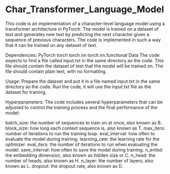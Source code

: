 # Char_Transformer_Language_Model

This code is an implementation of a character-level language model using a transformer architecture in PyTorch. The model is trained on a dataset of text and generates new text by predicting the next character given a sequence of previous characters. The code is implemented in such a way that it can be trained on any dataset of text.

Dependencies:
PyTorch
torch
torch.nn
torch.nn.functional
Data
The code expects to find a file called input.txt in the same directory as the code. This file should contain the dataset of text that the model will be trained on. The file should contain plain text, with no formatting.

Usage:
Prepare the dataset and put it in a file named input.txt in the same directory as the code.
Run the code, it will use the input.txt file as the dataset for training.

Hyperparameters:
The code includes several hyperparameters that can be adjusted to control the training process and the final performance of the model:

batch_size: the number of sequences to train on at once, also known as B.
block_size: how long each context sequence is, also known as T.
max_iters: number of iterations to run the training loop.
eval_interval: how often to evaluate the model during training.
learning_rate: the learning rate for the optimizer.
eval_iters: the number of iterations to run when evaluating the model.
save_interval: how often to save the model during training.
n_embd: the embedding dimension, also known as hidden size or C.
n_head: the number of heads, also known as H.
n_layer: the number of layers, also known as L.
dropout: the dropout rate, also known as D.
